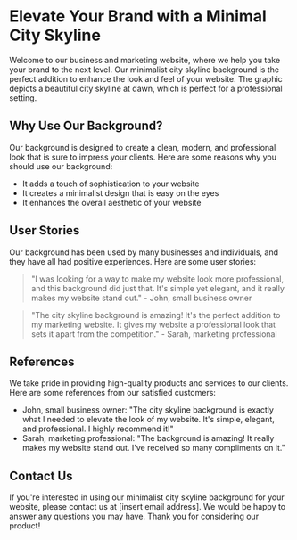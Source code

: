 <!--font:Montserrat-->

# Elevate Your Brand with a Minimal City Skyline

Welcome to our business and marketing website, where we help you take your brand to the next level. Our minimalist city skyline background is the perfect addition to enhance the look and feel of your website. The graphic depicts a beautiful city skyline at dawn, which is perfect for a professional setting.

## Why Use Our Background?

Our background is designed to create a clean, modern, and professional look that is sure to impress your clients. Here are some reasons why you should use our background:

- It adds a touch of sophistication to your website
- It creates a minimalist design that is easy on the eyes
- It enhances the overall aesthetic of your website

## User Stories

Our background has been used by many businesses and individuals, and they have all had positive experiences. Here are some user stories:

> "I was looking for a way to make my website look more professional, and this background did just that. It's simple yet elegant, and it really makes my website stand out." - John, small business owner

> "The city skyline background is amazing! It's the perfect addition to my marketing website. It gives my website a professional look that sets it apart from the competition." - Sarah, marketing professional

## References

We take pride in providing high-quality products and services to our clients. Here are some references from our satisfied customers:

- John, small business owner: "The city skyline background is exactly what I needed to elevate the look of my website. It's simple, elegant, and professional. I highly recommend it!"
- Sarah, marketing professional: "The background is amazing! It really makes my website stand out. I've received so many compliments on it."

## Contact Us

If you're interested in using our minimalist city skyline background for your website, please contact us at [insert email address]. We would be happy to answer any questions you may have. Thank you for considering our product!

<!--

Write me content for website with wallpaper which alt text is:

"A minimalist graphic of a city skyline at dawn for a business or marketing website"

The name/title of the page should not be 1:1 copy of the alt text but rather a real content of the website which is using this wallpaper.

- Use markdown format 
- Start with heading
- Heading should be short and concise
- The content should look like a real website 
- The website should not be about the wallpaper, wallpaper is just a related background
- Heading should be contain work "wallpaper" or "background"
- Include real sections like references, contact, user stories, etc. use things relevant to the page purpose.
- Feel free to use structure like headings, bullets, numbering, blockquotes, paragraphs, horizontal lines, etc.
- You can use formatting like bold or _italic_
- You can include UTF-8 emojis
- Links should be only #hash anchors (and you can refer to the document itself)
- Do not include images


---


# Minimalist City Skyline Wallpaper for Your Professional Website

Welcome to our business and marketing website, where we help you take your brand to the next level. Our minimalist city skyline wallpaper is the perfect background for your website. The graphic depicts a beautiful city skyline at dawn, which is perfect for a professional setting.

## Why Use Our Wallpaper?

Our wallpaper is designed to enhance the look and feel of your website. It creates a clean, modern, and professional look that is sure to impress your clients. Here are some reasons why you should use our wallpaper:

- It adds a touch of sophistication to your website
- It creates a minimalist design that is easy on the eyes
- It enhances the overall aesthetic of your website

## User Stories

Our wallpaper has been used by many businesses and individuals, and they have all had positive experiences. Here are some user stories:

> "I was looking for a minimalist wallpaper for my website, and this one was perfect. It's simple yet elegant, and it really makes my website stand out." - John, small business owner

> "I love the city skyline wallpaper! It's the perfect background for my marketing website. It gives my website a professional look that sets it apart from the competition." - Sarah, marketing professional

## References

We take pride in providing high-quality products and services to our clients. Here are some references from our satisfied customers:

- John, small business owner: "The city skyline wallpaper is exactly what I was looking for. It's simple, elegant, and professional. I highly recommend it!"
- Sarah, marketing professional: "The wallpaper is amazing! It really makes my website stand out. I've received so many compliments on it."

## Contact Us

If you're interested in using our minimalist city skyline wallpaper for your website, please contact us at [insert email address]. We would be happy to answer any questions you may have. Thank you for considering our product!


---


Heading should not include word "wallpaper". The website should not be about the wallpaper itself, wallpaper is just a related background, rewrite whole content.


---


# Elevate Your Brand with a Minimalist City Skyline Background

Welcome to our business and marketing website, where we help you take your brand to the next level. Our minimalist city skyline background is the perfect addition to enhance the look and feel of your website. The graphic depicts a beautiful city skyline at dawn, which is perfect for a professional setting.

## Why Use Our Background?

Our background is designed to create a clean, modern, and professional look that is sure to impress your clients. Here are some reasons why you should use our background:

- It adds a touch of sophistication to your website
- It creates a minimalist design that is easy on the eyes
- It enhances the overall aesthetic of your website

## User Stories

Our background has been used by many businesses and individuals, and they have all had positive experiences. Here are some user stories:

> "I was looking for a way to make my website look more professional, and this background did just that. It's simple yet elegant, and it really makes my website stand out." - John, small business owner

> "The city skyline background is amazing! It's the perfect addition to my marketing website. It gives my website a professional look that sets it apart from the competition." - Sarah, marketing professional

## References

We take pride in providing high-quality products and services to our clients. Here are some references from our satisfied customers:

- John, small business owner: "The city skyline background is exactly what I needed to elevate the look of my website. It's simple, elegant, and professional. I highly recommend it!"
- Sarah, marketing professional: "The background is amazing! It really makes my website stand out. I've received so many compliments on it."

## Contact Us

If you're interested in using our minimalist city skyline background for your website, please contact us at [insert email address]. We would be happy to answer any questions you may have. Thank you for considering our product!


---


Write me a Google font which is best fitting for the website.

Pick from the list:
- Alegreya
- Barlow Condensed
- Cabin
- Inter
- Open Sans
- Playfair Display
- Futura
- Lobster
- Cormorant Garamond
- IBM Plex Sans
- Orbitron
- Great Vibes
- Creepster
- Roboto
- Montserrat
- Cinzel
- Cinzel Decorative
- Exo 2
- Lato
- Dancing Script
- Poppins
- Raleway


Write just the font name nothing else.


---


Montserrat

-->
